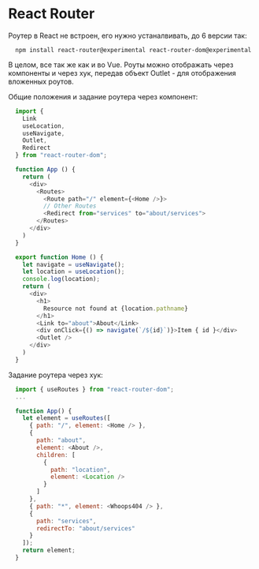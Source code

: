 # React Router

Роутер в React не встроен, его нужно устаналвивать, до 6 версии так:
```shell
  npm install react-router@experimental react-router-dom@experimental
```

В целом, все так же как и во Vue.
Роуты можно отображать через компоненты и через хук, передав объект
Outlet - для отображения вложенных роутов.

Общие положения и задание роутера через компонент:
```js
  import { 
    Link
    useLocation,
    useNavigate,
    Outlet,
    Redirect
  } from "react-router-dom";

  function App () {
    return (
      <div>
        <Routes>
          <Route path="/" element={<Home />}>
          // Other Routes
          <Redirect from="services" to="about/services">
        </Routes>
      </div>
    )
  }

  export function Home () {
    let navigate = useNavigate();
    let location = useLocation();
    console.log(location);
    return (
      <div>
        <h1>
          Resource not found at {location.pathname}
        </h1>
        <Link to="about">About</Link>
        <div onClick={() => navigate(`/${id}`)}>Item { id }</div>
        <Outlet />
      </div>
    )
  } 
```

Задание роутера через хук:
```js
  import { useRoutes } from "react-router-dom";
  ...

  function App() {
    let element = useRoutes([
      { path: "/", element: <Home /> },
      {
        path: "about",
        element: <About />,
        children: [
          {
            path: "location",
            element: <Location />
          }
        ]
      },
      { path: "*", element: <Whoops404 /> },
      {
        path: "services",
        redirectTo: "about/services"
      }
    ]);
    return element;
  }
```